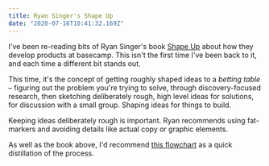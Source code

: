 ```yaml
---
title: Ryan Singer's Shape Up
date: "2020-07-16T10:41:32.169Z"
---
```


I've been re-reading bits of Ryan Singer's book [Shape Up](https://basecamp.com/shapeup/webbook) about how they develop products at basecamp. This isn't the first time I've been back to it, and each time a different bit stands out.

This time, it's the concept of getting roughly shaped ideas to a *betting table* – figuring out the problem you're trying to solve, through discovery-focused research, then sketching deliberately rough, high level ideas for solutions, for discussion with a small group. Shaping ideas for things to build.

Keeping ideas deliberately rough is important. Ryan recommends using fat-markers and avoiding details like actual copy or graphic elements.

As well as the book above, I'd recommend [this flowchart](https://miro.com/app/board/o9J_kvhsaAU=/) as a quick distillation of the process.